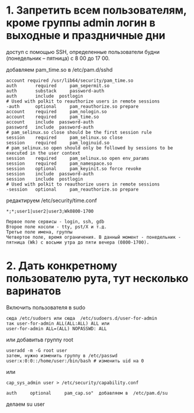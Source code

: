# 1. Запретить всем пользователям, кроме группы admin логин в выходные и праздничные дни

доступ с помощью SSH, определенные пользователи
будни (понедельник – пятница) с 8 00 до 17 00. 

добавляем pam_time.so в /etc/pam.d/sshd
```
account required /usr/lib64/security/pam_time.so
auth	   required     pam_sepermit.so
auth	   substack     password-auth
auth	   include	postlogin
# Used with polkit to reauthorize users in remote sessions
-auth	   optional     pam_reauthorize.so prepare
account    required     pam_nologin.so
account    required     pam_time.so
account    include	password-auth
password   include	password-auth
# pam_selinux.so close should be the first session rule
session    required     pam_selinux.so close
session    required     pam_loginuid.so
# pam_selinux.so open should only be followed by sessions to be executed in the user context
session    required     pam_selinux.so open env_params
session    required     pam_namespace.so
session    optional     pam_keyinit.so force revoke
session    include	password-auth
session    include	postlogin
# Used with polkit to reauthorize users in remote sessions
-session   optional     pam_reauthorize.so prepare
```

редактируем /etc/security/time.conf

```
*;*;user1|user2|user3;Wk0800-1700
```
```
Первое поле сервисы - login, ssh, gdb
Второе поле косоли - tty, pst/X и т.д.  
Третье поле имена, группы 
Четвертое поле, время ограничения. В данный момент - понедельник - пятница (Wk) с восьми утра до пяти вечера (0800-1700).
```

# 2. Дать конкретному пользователю рута, тут несколько варинатов

Включить пользователя в sudo
```
сюда /etc/sudoers или сюда  /etc/sudoers.d/user-for-admin
так user-for-admin ALL(ALL:ALL) ALL или 
user-for-admin ALL=(ALL) NOPASSWD: ALL
```

или добавитьв группу root
```
useradd -m -G root user
затем, нужно изменить группу в /etc/passwd
user:x:0:0::/home/user:/bin/bash # изменить uid на 0
```
или
```
cap_sys_admin user > /etc/security/capability.conf

auth     optional     pam_cap.so"  добавляем в  /etc/pam.d/su
```
делаем su user 
